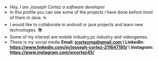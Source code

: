- _Hey, I am Josseph Cortez a software developer_ 
- In this profile you can see some of the projects i have done before most of them in Java. ☕
- I would like to collaborate in android or java projects and learn new technologies. 📚
- Some of my interest are mobile industry,pc industry and videogames.
- These is my social media
  **Email: jcortezmg@gmail.com \ Linkedln: https://www.linkedin.com/in/josseph-cortez-211647195/  \  Instagram: https://www.instagram.com/srcortez45/**
  
